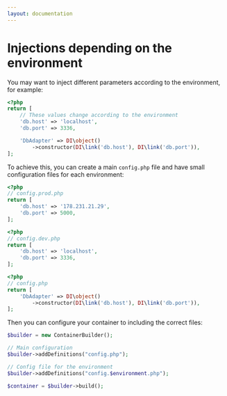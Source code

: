```yaml
---
layout: documentation
---
```


# Injections depending on the environment

You may want to inject different parameters according to the environment, for example:

```php
<?php
return [
    // These values change according to the environment
    'db.host' => 'localhost',
    'db.port' => 3336,

    'DbAdapter' => DI\object()
        ->constructor(DI\link('db.host'), DI\link('db.port')),
];
```

To achieve this, you can create a main `config.php` file and have small configuration files for each environment:

```php
<?php
// config.prod.php
return [
    'db.host' => '178.231.21.29',
    'db.port' => 5000,
];
```

```php
<?php
// config.dev.php
return [
    'db.host' => 'localhost',
    'db.port' => 3336,
];
```

```php
<?php
// config.php
return [
    'DbAdapter' => DI\object()
        ->constructor(DI\link('db.host'), DI\link('db.port')),
];
```

Then you can configure your container to including the correct files:

```php
$builder = new ContainerBuilder();

// Main configuration
$builder->addDefinitions("config.php");

// Config file for the environment
$builder->addDefinitions("config.$environment.php");

$container = $builder->build();
```
